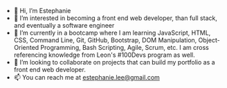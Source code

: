 - 👋 Hi, I’m Estephanie
- 👀 I’m interested in becoming a front end web developer, than full stack, and eventually a software engineer 
- 🌱 I’m currently in a bootcamp where I am learning JavaScript, HTML, CSS, Command Line, Git, GitHub, Bootstrap, DOM Manipulation, Object-Oriented Programming, Bash Scripting, Agile, Scrum, etc. I am cross referencing knowledge from Leon's #100Devs program as well. 
- 💞️ I’m looking to collaborate on projects that can build my portfolio as a front end web developer.
- 📫 You can reach me at estephanie.lee@gmail.com

<!---
emosqu3ra/emosqu3ra is a ✨ special ✨ repository because its `README.md` (this file) appears on your GitHub profile.
You can click the Preview link to take a look at your changes.
--->
